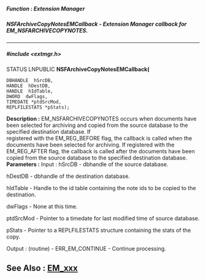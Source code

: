 ##### Function : Extension Manager
##### NSFArchiveCopyNotesEMCallback - Extension Manager callback for EM_NSFARCHIVECOPYNOTES.
---
##### #include <extmgr.h>
STATUS LNPUBLIC **NSFArchiveCopyNotesEMCallback(**

	DBHANDLE  hSrcDB,
	HANDLE  hDestDB,
	HANDLE  hIdTable,
	DWORD  dwFlags,
	TIMEDATE *ptdSrcMod,
	REPLFILESTATS *pStats);
**Description :**
EM_NSFARCHIVECOPYNOTES occurs when documents have been selected for archiving 
and copied from the source database to the specified destination database.  If  
registered with the EM_REG_BEFORE flag, the callback is called when the 
documents have been selected for archiving.  If registered with the 
EM_REG_AFTER flag, the callback is called after the documents have been copied 
from the source database to the specified destination database.
**Parameters :**
Input :
hSrcDB  -  dbhandle of the source database.

hDestDB  -  dbhandle of the destination database.

hIdTable  -  Handle to the id table containing the note ids to be copied to the destination.

dwFlags  -  None at this time.

ptdSrcMod  -  Pointer to a timedate for last modified time of source database.

pStats  -  Pointer to a REPLFILESTATS structure containing the stats of the copy.

Output :
(routine)  -  ERR_EM_CONTINUE -  Continue processing.  


**See Also :**
[EM_xxx](D:/md_files/EM_xxx.md)
---
